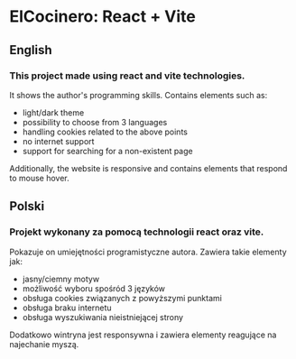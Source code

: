 # ElCocinero: React + Vite

## English

### This project made using react and vite technologies.

It shows the author's programming skills.
Contains elements such as:

 - light/dark theme
 - possibility to choose from 3 languages
 - handling cookies related to the above points
 - no internet support
 - support for searching for a non-existent page

Additionally, the website is responsive and contains elements that respond to mouse hover.

## Polski

### Projekt wykonany za pomocą technologii react oraz vite.

Pokazuje on umiejętności programistyczne autora.
Zawiera takie elementy jak:

 - jasny/ciemny motyw
 - możliwość wyboru spośród 3 języków
 - obsługa cookies związanych z powyższymi punktami
 - obsługa braku internetu
 - obsługa wyszukiwania nieistniejącej strony

Dodatkowo wintryna jest responsywna i zawiera elementy reagujące na najechanie myszą.
